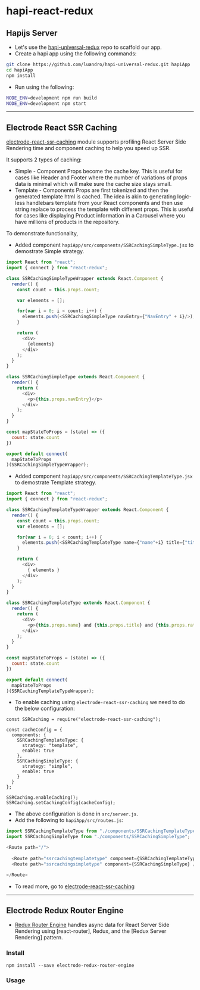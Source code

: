 # hapi-react-redux

## <a name="hapijs-server"></a>Hapijs Server
- Let's use the [hapi-universal-redux](https://github.com/luandro/hapi-universal-redux) repo to scaffold our app. 
- Create a hapi app using the following commands: 

```bash
git clone https://github.com/luandro/hapi-universal-redux.git hapiApp
cd hapiApp
npm install
```

- Run using the following:

```bash
NODE_ENV=development npm run build
NODE_ENV=development npm start
```

---

## Electrode React SSR Caching

[electrode-react-ssr-caching](https://github.com/electrode-io/electrode-react-ssr-caching) module supports profiling React Server Side Rendering time and component caching to help you speed up SSR.

It supports 2 types of caching:

* Simple - Component Props become the cache key. This is useful for cases like Header and Footer where the number of variations of props data is minimal which will make sure the cache size stays small.
* Template - Components Props are first tokenized and then the generated template html is cached. The idea is akin to generating logic-less handlebars template from your React components and then use string replace to process the template with different props. This is useful for cases like displaying Product information in a Carousel where you have millions of products in the repository.

To demonstrate functionality,

* Added component `hapiApp/src/components/SSRCachingSimpleType.jsx` to demostrate Simple strategy. 

```js
import React from "react";
import { connect } from "react-redux";

class SSRCachingSimpleTypeWrapper extends React.Component {
  render() {
    const count = this.props.count;

    var elements = [];

    for(var i = 0; i < count; i++) {
      elements.push(<SSRCachingSimpleType navEntry={"NavEntry" + i}/>);
    }

    return (
      <div>
        {elements}
      </div>
    );
  }
}

class SSRCachingSimpleType extends React.Component {
  render() {
    return (
      <div>
        <p>{this.props.navEntry}</p>
      </div>
    );
  }
}

const mapStateToProps = (state) => ({
  count: state.count
})

export default connect(
  mapStateToProps
)(SSRCachingSimpleTypeWrapper);
```

* Added component `hapiApp/src/components/SSRCachingTemplateType.jsx` to demostrate Template strategy. 

```js
import React from "react";
import { connect } from "react-redux";

class SSRCachingTemplateTypeWrapper extends React.Component {
  render() {
    const count = this.props.count;
    var elements = [];

    for(var i = 0; i < count; i++) {
      elements.push(<SSRCachingTemplateType name={"name"+i} title={"title"+i} rating={"rating"+i}/>);
    }

    return (
      <div>
        { elements }
      </div>
    );
  }
}

class SSRCachingTemplateType extends React.Component {
  render() {
    return (
      <div>
        <p>{this.props.name} and {this.props.title} and {this.props.rating}</p>
      </div>
    );
  }
}

const mapStateToProps = (state) => ({
  count: state.count
})

export default connect(
  mapStateToProps
)(SSRCachingTemplateTypeWrapper);
```

* To enable caching using `electrode-react-ssr-caching` we need to do the below configuration:

```
const SSRCaching = require("electrode-react-ssr-caching");

const cacheConfig = {
  components: {
    SSRCachingTemplateType: {
      strategy: "template",
      enable: true
    },
    SSRCachingSimpleType: {
      strategy: "simple",
      enable: true
    }
  }
};

SSRCaching.enableCaching();
SSRCaching.setCachingConfig(cacheConfig);
```

* The above configuration is done in `src/server.js`.
* Add the following to `hapiApp/src/routes.js`: 

```javascript
import SSRCachingTemplateType from "./components/SSRCachingTemplateType";
import SSRCachingSimpleType from "./components/SSRCachingSimpleType";

<Route path="/">
  
  <Route path="ssrcachingtemplatetype" component={SSRCachingTemplateType} />
  <Route path="ssrcachingsimpletype" component={SSRCachingSimpleType} />

</Route>
```

* To read more, go to [electrode-react-ssr-caching](https://github.com/electrode-io/electrode-react-ssr-caching)

---

## <a name="redux-router-engine"></a>Electrode Redux Router Engine ##
- [Redux Router Engine](https://github.com/electrode-io/electrode-redux-router-engine) handles async data for React Server Side Rendering using [react-router], Redux, and the [Redux Server Rendering] pattern.

### Install

```
npm install --save electrode-redux-router-engine
```

### Usage

